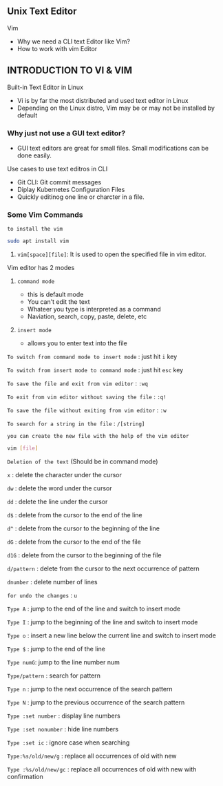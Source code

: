 ## Unix Text Editor

Vim 

- Why we need a CLI text Editor like Vim?
- How to work with vim Editor 

## INTRODUCTION  TO VI & VIM 

Built-in Text Editor in Linux 

- Vi is by far the most distributed and used text editor in Linux
- Depending on the Linux distro, Vim may be or may not be installed by default

###   Why just not use a GUI text editor?

- GUI text editors are great for small files. Small modifications can be done easily.


Use cases to use text editros in  CLI

- Git CLI: Git commit messages
- Diplay Kubernetes Configuration Files
- Quickly editinog one line or charcter in a file. 

### Some Vim Commands

`to install the vim`

```bash
sudo apt install vim
```

1. `vim[space][file]`: It is used to open the specified file in vim editor.

Vim editor has 2 modes

1. `command mode`
    - this is default mode
    - You can't edit the text 
    - Whateer you type is interpreted as a command
    - Naviation, search, copy, paste, delete, etc


2. `insert mode`

    - allows you to enter text into the file


`To switch from command mode to insert mode` : just hit `i` key

`To switch from insert mode to command mode` : just hit `esc` key

`To save the file and exit from vim editor` : `:wq`

`To exit from vim editor without saving the file` : `:q!`

`To save the file without exiting from vim editor` : `:w`

`To search for a string in the file` : `/[string]`

`you can create the new file with the help of the vim editor`

```bash
vim [file]
```

`Deletion of the text` (Should be in command mode)

`x` : delete the character under the cursor

`dw` : delete the word under the cursor

`dd` : delete the line under the cursor

`d$` : delete from the cursor to the end of the line

`d^` : delete from the cursor to the beginning of the line

`dG` : delete from the cursor to the end of the file

`d1G` : delete from the cursor to the beginning of the file

`d/pattern` : delete from the cursor to the next occurrence of pattern

`dnumber` : delete number of lines

`for undo the changes` : `u`

`Type A` : jump to the end of the line and switch to insert mode

`Type I` : jump to the beginning of the line and switch to insert mode

`Type o` : insert a new line below the current line and switch to insert mode

`Type $` : jump to the end of the line


`Type numG`: jump to the line number num

`Type/pattern` : search for pattern

`Type n` : jump to the next occurrence of the search pattern

`Type N` : jump to the previous occurrence of the search pattern

`Type :set number` : display line numbers

`Type :set nonumber` : hide line numbers

`Type :set ic` : ignore case when searching

`Type:%s/old/new/g` : replace all occurrences of old with new

`Type :%s/old/new/gc` : replace all occurrences of old with new with confirmation
